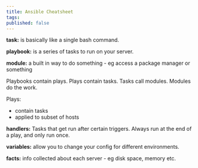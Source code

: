 ```yaml
---
title: Ansible Cheatsheet
tags:
published: false
---
```


**task:** is basically like a single bash command.

**playbook:** is a series of tasks to run on your server.

**module:** a built in way to do something - eg access a package manager or something

Playbooks contain plays. Plays contain tasks. Tasks call modules. Modules do the work.

Plays:
- contain tasks
- applied to subset of hosts

**handlers:** Tasks that get run after certain triggers. Always run at the end of a play, and only run once.

**variables:** allow you to change your config for different environments.

**facts:** info collected about each server - eg disk space, memory etc.